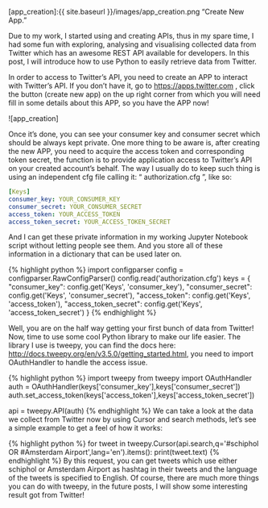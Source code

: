 [app_creation]:{{ site.baseurl }}/images/app_creation.png “Create New App.” 

Due to my work, I started using and creating APIs, thus in my spare time, I had some fun with exploring, analysing and visualising collected data from Twitter which has an awesome REST API available for developers. In this post, I will introduce how to use Python to easily retrieve data from Twitter.

In order to access to Twitter’s API, you need to create an APP to interact with Twitter’s API. If you don’t have it, go to https://apps.twitter.com , click the button (create new app) on the up right corner from which you will need fill in some details about this APP, so you have the APP now! 

![app_creation]

Once it’s done, you can see your consumer key and consumer secret which should be always kept private. One more thing to be aware is, after creating the new APP, you need to acquire the access token and corresponding token secret, the function is to provide application access to Twitter’s API on your created account’s behalf. The way I usually do to keep such thing is using an independent cfg file calling it: “ authorization.cfg ”, like so:

```yaml
[Keys]
consumer_key: YOUR_CONSUMER_KEY
consumer_secret: YOUR_CONSUMER_SECRET
access_token: YOUR_ACCESS_TOKEN
access_token_secret: YOUR_ACCESS_TOKEN_SECRET
```

And I can get these private information in my working Jupyter Notebook script without letting people see them. And you store all of these information in a dictionary that can be used later on.

{% highlight python %}
import configparser
config = configparser.RawConfigParser()
config.read('authorization.cfg')
keys = {
      "consumer_key": config.get('Keys', 'consumer_key'),
      "consumer_secret": config.get('Keys', 'consumer_secret'),
      "access_token": config.get('Keys', 'access_token'),
      "access_token_secret": config.get('Keys', 'access_token_secret')
  }
{% endhighlight %}

Well, you are on the half way getting your first bunch of data from Twitter! Now, time to use some cool Python library to make our life easier. The library I use is tweepy, you can find the docs here: http://docs.tweepy.org/en/v3.5.0/getting_started.html, you need to import OAuthHandler to handle the access issue.

{% highlight python %}
import tweepy
from tweepy import OAuthHandler
auth = OAuthHandler(keys['consumer_key'],keys['consumer_secret'])
auth.set_access_token(keys['access_token'],keys['access_token_secret'])

api = tweepy.API(auth)
{% endhighlight %}
We can take a look at the data we collect from Twitter now by using Cursor and search methods, let’s see a simple example to get a feel of how it works:

{% highlight python %}
for tweet in tweepy.Cursor(api.search,q='#schiphol OR #Amsterdam Airport',lang='en').items():
    print(tweet.text)
{% endhighlight %}
By this request, you can get tweets which use either schiphol or Amsterdam Airport as hashtag in their tweets and the language of the tweets is specified to English. Of course, there are much more things you can do with tweepy, in the future posts, I will show some interesting result got from Twitter! 
